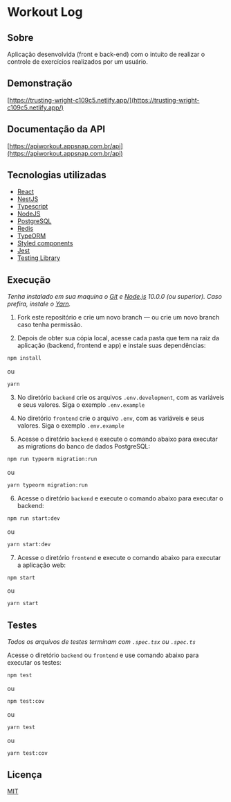 # Workout Log

## Sobre

Aplicação desenvolvida (front e back-end) com o intuito de realizar o controle de exercícios realizados por um usuário.

## Demonstração

[https://trusting-wright-c109c5.netlify.app/](https://trusting-wright-c109c5.netlify.app/)

## Documentação da API

[https://apiworkout.appsnap.com.br/api](https://apiworkout.appsnap.com.br/api)

## Tecnologias utilizadas

- [React](https://pt-br.reactjs.org/)
- [NestJS](https://nestjs.com/)
- [Typescript](https://www.typescriptlang.org/)
- [NodeJS](https://nodejs.org/en/)
- [PostgreSQL](https://www.postgresql.org/)
- [Redis](https://redis.io/)
- [TypeORM](https://typeorm.io/)
- [Styled components](https://styled-components.com/)
- [Jest](https://jestjs.io/)
- [Testing Library](https://testing-library.com/docs/react-testing-library/intro)

## Execução

_Tenha instalado em sua maquina o [Git](http://git-scm.com/) e [Node.js](http://nodejs.org/) 10.0.0 (ou superior). Caso prefira, instale o [Yarn](https://yarnpkg.com/)._

1. Fork este repositório e crie um novo branch — ou crie um novo branch caso tenha permissão.

2. Depois de obter sua cópia local, acesse cada pasta que tem na raiz da aplicação (backend, frontend e app) e instale suas dependências:

```sh
npm install
```

ou

```sh
yarn
```

3. No diretório `backend` crie os arquivos `.env.development`, com as variáveis e seus valores. Siga o exemplo `.env.example`

4. No diretório `frontend` crie o arquivo `.env`, com as variáveis e seus valores. Siga o exemplo `.env.example`

5. Acesse o diretório `backend` e execute o comando abaixo para executar as migrations do banco de dados PostgreSQL:

```sh
npm run typeorm migration:run
```

ou

```sh
yarn typeorm migration:run
```

6. Acesse o diretório `backend` e execute o comando abaixo para executar o backend:

```sh
npm run start:dev
```

ou

```sh
yarn start:dev
```

7. Acesse o diretório `frontend` e execute o comando abaixo para executar a aplicação web:

```sh
npm start
```

ou

```sh
yarn start
```

## Testes

_Todos os arquivos de testes terminam com `.spec.tsx` ou `.spec.ts`_

Acesse o diretório `backend` ou `frontend` e use comando abaixo para executar os testes:

```sh
npm test
```

ou

```sh
npm test:cov
```

ou

```sh
yarn test
```

ou

```sh
yarn test:cov
```

## Licença

[MIT](https://opensource.org/licenses/MIT)
